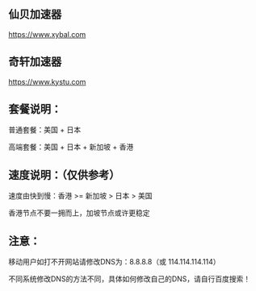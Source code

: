       
## 仙贝加速器

https://www.xybal.com

## 奇轩加速器

https://www.kystu.com

## 套餐说明：

普通套餐：美国 + 日本

高端套餐：美国 + 日本 + 新加坡 + 香港

## 速度说明：（仅供参考）

速度由快到慢：香港 >= 新加坡 > 日本 > 美国

香港节点不要一拥而上，加坡节点或许更稳定

## 注意：

移动用户如打不开网站请修改DNS为：8.8.8.8（或 114.114.114.114）

不同系统修改DNS的方法不同，具体如何修改自己的DNS，请自行百度搜索！
